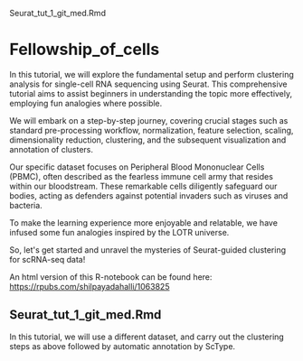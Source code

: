 Seurat_tut_1_git_med.Rmd 
# Fellowship_of_cells
In this tutorial, we will explore the fundamental setup and perform clustering analysis for single-cell RNA sequencing using Seurat. This comprehensive tutorial aims to assist beginners in understanding the topic more effectively, employing fun analogies where possible.

We will embark on a step-by-step journey, covering crucial stages such as standard pre-processing workflow, normalization, feature selection, scaling, dimensionality reduction, clustering, and the subsequent visualization and annotation of clusters. 

Our specific dataset focuses on Peripheral Blood Mononuclear Cells (PBMC), often described as the fearless immune cell army that resides within our bloodstream. These remarkable cells diligently safeguard our bodies, acting as defenders against potential invaders such as viruses and bacteria.

To make the learning experience more enjoyable and relatable, we have infused some fun analogies inspired by the LOTR universe.

So, let's get started and unravel the mysteries of Seurat-guided clustering for scRNA-seq data!

An html version of this R-notebook can be found here:
https://rpubs.com/shilpayadahalli/1063825

## Seurat_tut_1_git_med.Rmd

In this tutorial, we will use a different dataset, and carry out the clustering steps as above followed by automatic annotation by ScType.
